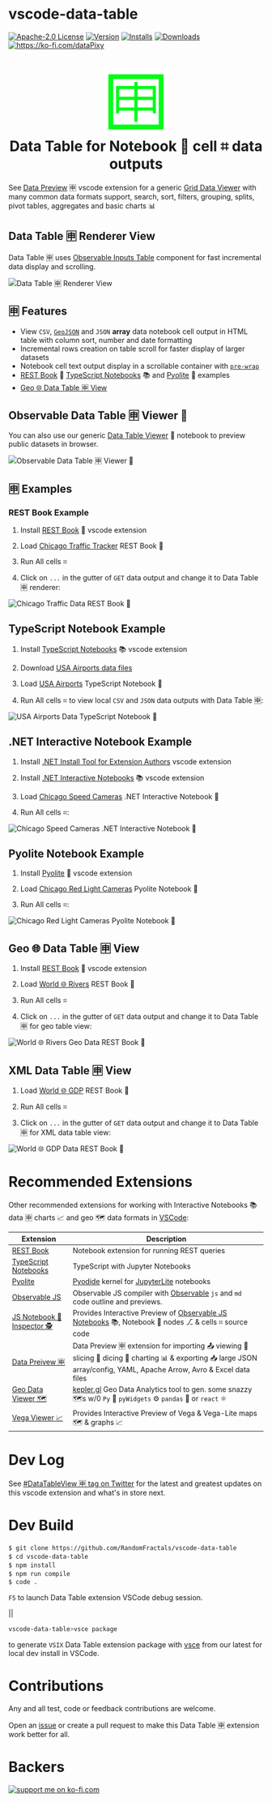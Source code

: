 # vscode-data-table

[![Apache-2.0 License](https://img.shields.io/badge/license-Apache2-brightgreen.svg)](http://opensource.org/licenses/Apache-2.0)
[![Version](https://vsmarketplacebadge.apphb.com/version-short/RandomFractalsInc.vscode-data-table.svg?color=orange)](https://marketplace.visualstudio.com/items?itemName=RandomFractalsInc.vscode-data-table)
[![Installs](https://vsmarketplacebadge.apphb.com/installs/RandomFractalsInc.vscode-data-table.svg?color=orange)](https://marketplace.visualstudio.com/items?itemName=RandomFractalsInc.vscode-data-table)
[![Downloads](https://vsmarketplacebadge.apphb.com/downloads/RandomFractalsInc.vscode-data-table.svg?color=orange)](https://marketplace.visualstudio.com/items?itemName=RandomFractalsInc.vscode-data-table)
<a href='https://ko-fi.com/dataPixy' target='_blank' title='support: https://ko-fi.com/dataPixy'>
  <img height='24' style='border:0px;height:20px;' src='https://az743702.vo.msecnd.net/cdn/kofi3.png?v=2' alt='https://ko-fi.com/dataPixy' /></a>

<h1 align="center">
  <img width="128" height="128" src="resources/images/data-table.png" />
  <br />
  Data Table for Notebook 📓 cell ⌗ data outputs
</h1>

See [Data Preview](https://github.com/RandomFractals/vscode-data-preview) 🈸 vscode extension for a generic [Grid Data Viewer](https://marketplace.visualstudio.com/items?itemName=RandomFractalsInc.vscode-data-preview) with many common data formats support, search, sort, filters, grouping, splits, pivot tables, aggregates and basic charts 📊

## Data Table 🈸 Renderer View

Data Table 🈸 uses [Observable Inputs Table](https://github.com/observablehq/inputs#Table) component for fast incremental data display and scrolling.

![Data Table 🈸 Renderer View](https://github.com/RandomFractals/vscode-data-table/blob/main/docs/images/data-table-renderer.png?raw=true 
 "Data Table 🈸 Renderer View")

## 🈸 Features

- View `CSV`, [`GeoJSON`](https://www.rfc-editor.org/rfc/rfc7946.html) and `JSON` **array** data notebook cell output in HTML table with column sort, number and date formatting
- Incremental rows creation on table scroll for faster display of larger datasets
- Notebook cell text output display in a scrollable container with [`pre-wrap`](https://www.w3docs.com/snippets/css/how-to-wrap-text-in-a-pre-tag-with-css.html)
- [REST Book](https://marketplace.visualstudio.com/items?itemName=tanhakabir.rest-book) 📓 [TypeScript Notebooks](https://marketplace.visualstudio.com/items?itemName=donjayamanne.typescript-notebook) 📚 and [Pyolite](https://marketplace.visualstudio.com/items?itemName=joyceerhl.vscode-pyolite) 🐍 examples
- [Geo 🌐 Data Table 🈸 View](https://github.com/RandomFractals/vscode-data-table#geo--data-table--view)

## Observable Data Table 🈸 Viewer 📓

You can also use our generic [Data Table Viewer](https://observablehq.com/@randomfractals/data-table-viewer) 📓 notebook to preview public datasets in browser.

![Observable Data Table 🈸 Viewer 📓](https://github.com/RandomFractals/vscode-data-table/blob/main/docs/images/observable-data-table-viewer.png?raw=true 
 "Observable Data Table 🈸 Viewer 📓")

## 🈸 Examples

### REST Book Example

1. Install [REST Book](https://marketplace.visualstudio.com/items?itemName=tanhakabir.rest-book) 📓 vscode extension

2. Load [Chicago Traffic Tracker](https://github.com/RandomFractals/vscode-data-table/blob/main/notebooks/chicago-traffic-tracker.restbook) REST Book 📓

3. Run All cells ⌗

4. Click on `...` in the gutter of `GET` data output and change it to Data Table 🈸 renderer:

![Chicago Traffic Data REST Book 📓](https://github.com/RandomFractals/vscode-data-table/blob/main/docs/images/data-table-chicago-traffic.png?raw=true 
 "Chicago Traffic Data REST Book 📓")

## TypeScript Notebook Example

1. Install [TypeScript Notebooks](https://marketplace.visualstudio.com/items?itemName=donjayamanne.typescript-notebook) 📚 vscode extension

2. Download [USA Airports data files](https://github.com/RandomFractals/vscode-data-table/tree/main/data)

3. Load [USA Airports](https://github.com/RandomFractals/vscode-data-table/blob/main/notebooks/usa-airports.ipynb) TypeScript Notebook 📓

4. Run All cells ⌗ to view local `CSV` and `JSON` data outputs with Data Table 🈸:

![USA Airports Data TypeScript Notebook 📓](https://github.com/RandomFractals/vscode-data-table/blob/main/docs/images/data-table-usa-airports.png?raw=true 
 "USA Airports Data TypeScript Notebook 📓")

## .NET Interactive Notebook Example

1. Install [.NET Install Tool for Extension Authors](https://marketplace.visualstudio.com/items?itemName=ms-dotnettools.vscode-dotnet-runtime) vscode extension

2. Install [.NET Interactive Notebooks](https://marketplace.visualstudio.com/items?itemName=ms-dotnettools.dotnet-interactive-vscode) 📚 vscode extension

3. Load [Chicago Speed Cameras](https://github.com/RandomFractals/vscode-data-table/blob/main/notebooks/chicago-speed-cameras.ipynb) .NET Interactive Notebook 📓

4. Run All cells ⌗:

![Chicago Speed Cameras .NET Interactive Notebook 📓](https://github.com/RandomFractals/vscode-data-table/blob/main/docs/images/data-table-net-interactive.png?raw=true 
 "Chicago Speed Cameras .NET Interactive Notebook 📓")

## Pyolite Notebook Example

1. Install [Pyolite](https://marketplace.visualstudio.com/items?itemName=joyceerhl.vscode-pyolite) 🐍 vscode extension

2. Load [Chicago Red Light Cameras](https://github.com/RandomFractals/vscode-data-table/blob/main/notebooks/chicago-red-light-cameras.ipynb) Pyolite Notebook 📓

3. Run All cells ⌗:

![Chicago Red Light Cameras Pyolite Notebook 📓](https://github.com/RandomFractals/vscode-data-table/blob/main/docs/images/data-table-pyolite-notebook.png?raw=true 
 "Chicago Red Light Cameras Pyolite Notebook 📓")

## Geo 🌐 Data Table 🈸 View

1. Install [REST Book](https://marketplace.visualstudio.com/items?itemName=tanhakabir.rest-book) 📓 vscode extension

2. Load [World 🌐 Rivers](https://github.com/RandomFractals/vscode-data-table/blob/main/notebooks/world-rivers.restbook) REST Book 📓

3. Run All cells ⌗

4. Click on `...` in the gutter of `GET` data output and change it to Data Table 🈸 for geo table view:

![World 🌐 Rivers Geo Data REST Book 📓](https://github.com/RandomFractals/vscode-data-table/blob/main/docs/images/data-table-geo-view.png?raw=true 
 "World 🌐 Rivers Geo Data REST Book 📓")

## XML Data Table 🈸 View

1. Load [World 🌐 GDP](https://github.com/RandomFractals/vscode-data-table/blob/main/notebooks/world-gdp.restbook) REST Book 📓

2. Run All cells ⌗

3. Click on `...` in the gutter of `GET` data output and change it to Data Table 🈸 for XML data table view:

![World 🌐 GDP Data REST Book 📓](https://github.com/RandomFractals/vscode-data-table/blob/main/docs/images/data-table-world-gdp.png?raw=true 
 "World 🌐 GDP Data REST Book 📓")

# Recommended Extensions

Other recommended extensions for working with Interactive Notebooks 📚 data 🈸 charts 📈 and geo 🗺️ data formats in [VSCode](https://code.visualstudio.com/):

| Extension | Description |
| --- | --- |
| [REST Book](https://marketplace.visualstudio.com/items?itemName=tanhakabir.rest-book) | Notebook extension for running REST queries |
| [TypeScript Notebooks](https://marketplace.visualstudio.com/items?itemName=donjayamanne.typescript-notebook) | TypeScript with Jupyter Notebooks |
| [Pyolite](https://marketplace.visualstudio.com/items?itemName=joyceerhl.vscode-pyolite) | [Pyodide](https://pyodide.org) kernel for [JupyterLite](https://github.com/jtpio/jupyterlite) notebooks |
| [Observable JS](https://marketplace.visualstudio.com/items?itemName=GordonSmith.observable-js) | Observable JS compiler with [Observable](https://observablehq.com/@observablehq/observable-for-jupyter-users?collection=@observablehq/observable-for-jupyter-users) `js` and `md` code outline and previews. |
| [JS Notebook 📓 Inspector 🕵️](https://marketplace.visualstudio.com/items?itemName=RandomFractalsInc.js-notebook-inspector) | Provides Interactive Preview of [Observable JS Notebooks](https://observablehq.com/documentation#notebook-fundamentals) 📚, Notebook 📓 nodes ⎇ & cells ⌗ source code |
| [Data Preivew 🈸](https://marketplace.visualstudio.com/items?itemName=RandomFractalsInc.vscode-data-preview) | Data Preview 🈸 extension for importing 📤 viewing 🔎 slicing 🔪 dicing 🎲 charting 📊 & exporting 📥 large JSON array/config, YAML, Apache Arrow, Avro & Excel data files |
| [Geo Data Viewer 🗺️](https://marketplace.visualstudio.com/items?itemName=RandomFractalsInc.geo-data-viewer) | [kepler.gl](https://kepler.gl) Geo Data Analytics tool to gen. some snazzy 🗺️s  w/0 `Py` 🐍 `pyWidgets` ⚙️ `pandas` 🐼 or `react` ⚛️ |
| [Vega Viewer 📈](https://marketplace.visualstudio.com/items?itemName=RandomFractalsInc.vscode-vega-viewer) | Provides Interactive Preview of Vega & Vega-Lite maps 🗺️ & graphs 📈 |

# Dev Log

See [#DataTableView 🈸 tag on Twitter](https://twitter.com/hashtag/dataTableView?src=hash&f=live&vertical=default) for the latest and greatest updates on this vscode extension and what's in store next.

# Dev Build

```bash
$ git clone https://github.com/RandomFractals/vscode-data-table
$ cd vscode-data-table
$ npm install
$ npm run compile
$ code .
```
`F5` to launch Data Table extension VSCode debug session.

||

```bash
vscode-data-table>vsce package
```
to generate `VSIX` Data Table extension package with [vsce](https://code.visualstudio.com/api/working-with-extensions/publishing-extension#vsce) from our latest for local dev install in VSCode.

# Contributions

Any and all test, code or feedback contributions are welcome. 

Open an [issue](https://github.com/RandomFractals/vscode-data-table/issues) or create a pull request to make this Data Table 🈸 extension work better for all.

# Backers

<a href='https://ko-fi.com/dataPixy' target='_blank'>
  <img height='36' style='border:0px;height:36px;' border='0'
    src='https://az743702.vo.msecnd.net/cdn/kofi3.png?v=2' 
    alt='support me on ko-fi.com' />
</a>
